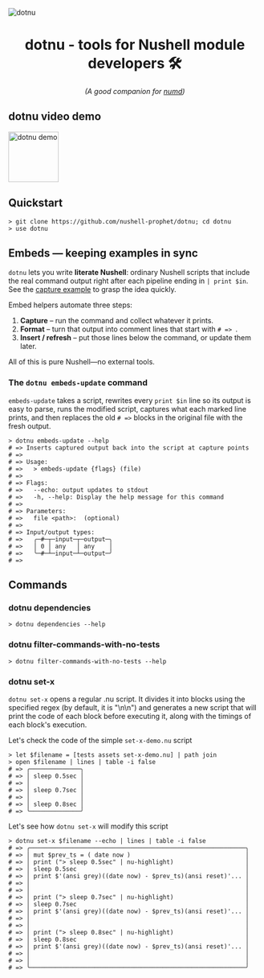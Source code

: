 ![dotnu](https://github.com/user-attachments/assets/4fb74e46-f75b-4155-8e61-8ff75db66117)

<h1 align="center"><strong>dotnu - tools for Nushell module developers 🛠️</strong></h1>

<p align="center"><em>(A good companion for <a href="https://github.com/nushell-prophet/numd">numd</a>)</em></p>

## dotnu video demo

<a href="https://youtu.be/-C7_dfLXXrE">
  <img src="https://github.com/user-attachments/assets/fdd07bfc-7d77-4dca-8a1c-3e27ac3063f9" alt="dotnu demo" width="100"/>
</a>

## Quickstart

```nushell no-run
> git clone https://github.com/nushell-prophet/dotnu; cd dotnu
> use dotnu
```

## Embeds — keeping examples in sync

`dotnu` lets you write **literate Nushell**: ordinary Nushell scripts that include the real command output right after each pipeline ending in `| print $in`. See the [capture example](/dotnu-capture.nu) to grasp the idea quickly.

Embed helpers automate three steps:

1. **Capture** – run the command and collect whatever it prints.
2. **Format** – turn that output into comment lines that start with `# => `.
3. **Insert / refresh** – put those lines below the command, or update them later.

All of this is pure Nushell—no external tools.

### The `dotnu embeds-update` command

`embeds-update` takes a script, rewrites every `print $in` line so its output is easy to parse, runs the modified script, captures what each marked line prints, and then replaces the old `# =>` blocks in the original file with the fresh output.

```nushell
> dotnu embeds-update --help
# => Inserts captured output back into the script at capture points
# =>
# => Usage:
# =>   > embeds-update {flags} (file)
# =>
# => Flags:
# =>   --echo: output updates to stdout
# =>   -h, --help: Display the help message for this command
# =>
# => Parameters:
# =>   file <path>:  (optional)
# =>
# => Input/output types:
# =>   ╭─#─┬─input─┬─output─╮
# =>   │ 0 │ any   │ any    │
# =>   ╰─#─┴─input─┴─output─╯
# =>
```

## Commands

### dotnu dependencies

```nushell
> dotnu dependencies --help
```

### dotnu filter-commands-with-no-tests

```nushell
> dotnu filter-commands-with-no-tests --help
```

### dotnu set-x

`dotnu set-x` opens a regular .nu script. It divides it into blocks using the specified regex (by default, it is "\n\n") and generates a new script that will print the code of each block before executing it, along with the timings of each block's execution.

Let's check the code of the simple `set-x-demo.nu` script

```nushell
> let $filename = [tests assets set-x-demo.nu] | path join
> open $filename | lines | table -i false
# => ╭──────────────╮
# => │ sleep 0.5sec │
# => │              │
# => │ sleep 0.7sec │
# => │              │
# => │ sleep 0.8sec │
# => ╰──────────────╯
```

Let's see how `dotnu set-x` will modify this script

```nushell
> dotnu set-x $filename --echo | lines | table -i false
# => ╭────────────────────────────────────────────────────────────╮
# => │ mut $prev_ts = ( date now )                                │
# => │ print ("> sleep 0.5sec" | nu-highlight)                    │
# => │ sleep 0.5sec                                               │
# => │ print $'(ansi grey)((date now) - $prev_ts)(ansi reset)'... │
# => │                                                            │
# => │                                                            │
# => │ print ("> sleep 0.7sec" | nu-highlight)                    │
# => │ sleep 0.7sec                                               │
# => │ print $'(ansi grey)((date now) - $prev_ts)(ansi reset)'... │
# => │                                                            │
# => │                                                            │
# => │ print ("> sleep 0.8sec" | nu-highlight)                    │
# => │ sleep 0.8sec                                               │
# => │ print $'(ansi grey)((date now) - $prev_ts)(ansi reset)'... │
# => │                                                            │
# => │                                                            │
# => ╰────────────────────────────────────────────────────────────╯
```
